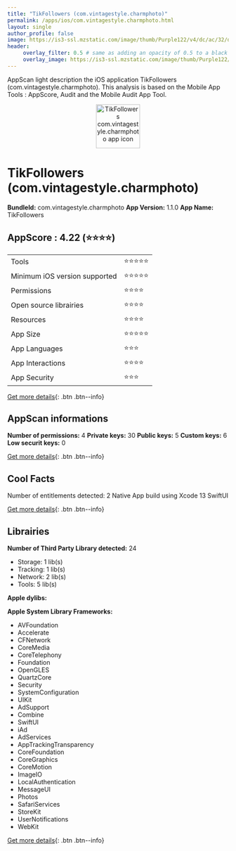 ```yaml
---
title: "TikFollowers (com.vintagestyle.charmphoto)"
permalink: /apps/ios/com.vintagestyle.charmphoto.html
layout: single
author_profile: false
image: https://is3-ssl.mzstatic.com/image/thumb/Purple122/v4/dc/ac/32/dcac3239-a93d-c243-94dc-80349ab4fccf/AppIcon-1x_U007emarketing-0-10-0-85-220.png/512x512bb.jpg
header: 
     overlay_filter: 0.5 # same as adding an opacity of 0.5 to a black background
     overlay_image: https://is3-ssl.mzstatic.com/image/thumb/Purple122/v4/dc/ac/32/dcac3239-a93d-c243-94dc-80349ab4fccf/AppIcon-1x_U007emarketing-0-10-0-85-220.png/512x512bb.jpg
---
```

AppScan light description the iOS application TikFollowers (com.vintagestyle.charmphoto). This analysis is based on the Mobile App Tools : AppScore, Audit and the Mobile Audit App Tool.

  
  
<div style="text-align: center;"><img src="https://is3-ssl.mzstatic.com/image/thumb/Purple122/v4/dc/ac/32/dcac3239-a93d-c243-94dc-80349ab4fccf/AppIcon-1x_U007emarketing-0-10-0-85-220.png/512x512bb.jpg" width="100" height="100" alt="TikFollowers com.vintagestyle.charmphoto app icon"></div>  
  
# TikFollowers (com.vintagestyle.charmphoto)

**BundleId:** com.vintagestyle.charmphoto
**App Version:** 1.1.0
**App Name:** TikFollowers


## AppScore : 4.22 (⭐️⭐️⭐️⭐️) 

<table>
<tr><td> Tools </td><td> ⭐️⭐️⭐️⭐️⭐️ </td></tr>
<tr><td> Minimum iOS version supported </td><td> ⭐️⭐️⭐️⭐️⭐️ </td></tr>
<tr><td> Permissions </td><td> ⭐️⭐️⭐️⭐️ </td></tr>
<tr><td> Open source librairies </td><td> ⭐️⭐️⭐️⭐️ </td></tr>
<tr><td> Resources </td><td> ⭐️⭐️⭐️⭐️ </td></tr>
<tr><td> App Size </td><td> ⭐️⭐️⭐️⭐️⭐️ </td></tr>
<tr><td> App Languages </td><td> ⭐️⭐️⭐️ </td></tr>
<tr><td> App Interactions </td><td> ⭐️⭐️⭐️⭐️ </td></tr>
<tr><td> App Security </td><td> ⭐️⭐️⭐️ </td></tr>
</table>

[Get more details](/pricing.html){: .btn .btn--info}  
  
## AppScan informations 

**Number of permissions:** 4
**Private keys:** 30
**Public keys:** 5
**Custom keys:** 6
**Low securit keys:** 0
  
[Get more details](/pricing.html){: .btn .btn--info}

## Cool Facts

Number of entitlements detected: 2
Native App
build using Xcode 13
SwiftUI
  
[Get more details](/pricing.html){: .btn .btn--info}

## Librairies 
**Number of Third Party Library detected:** 24
- Storage: 1 lib(s)
- Tracking: 1 lib(s)
- Network: 2 lib(s)
- Tools: 5 lib(s)

**Apple dylibs:**


**Apple System Library Frameworks:**
- AVFoundation
- Accelerate
- CFNetwork
- CoreMedia
- CoreTelephony
- Foundation
- OpenGLES
- QuartzCore
- Security
- SystemConfiguration
- UIKit
- AdSupport
- Combine
- SwiftUI
- iAd
- AdServices
- AppTrackingTransparency
- CoreFoundation
- CoreGraphics
- CoreMotion
- ImageIO
- LocalAuthentication
- MessageUI
- Photos
- SafariServices
- StoreKit
- UserNotifications
- WebKit


  
[Get more details](/pricing.html){: .btn .btn--info}

